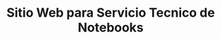 ---
pubDate: 2022-07-01
title: 'Sitio Web para Servicio Tecnico de Notebooks'
description: 'Sitio Web para Servicio Tecnico de Notebooks'
url: 'https://www.imset.com.ar'
image:
    url: '/img/fotos_proyectos/imset.avif'
    alt: 'Imagen de Pagina Web de Imset Servicio Tecnico'
---
